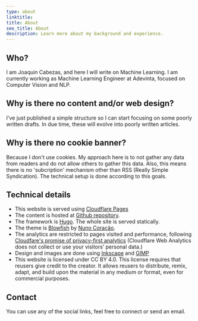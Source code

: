 ```yaml
---
type: about
linktitle: 
title: About
seo_title: About
description: Learn more about my background and experience.
---
```


## Who?

I am Joaquin Cabezas, and here I will write on Machine Learning. I am currently working as Machine Learning Engineer at Adevinta, focused on Computer Vision and NLP.

## Why is there no content and/or web design?

I've just published a simple structure so I can start focusing on some poorly written drafts. In due time, these will evolve into poorly written articles.

## Why is there no cookie banner?

Because I don't use cookies. My approach here is to not gather any data from readers and do not allow others to gather this data. Also,
this means there is no 'subcription' mechanism other than RSS (Really Simple Syndication). The technical setup is done according to this
goals.

## Technical details

- This website is served using [Cloudflare Pages](https://pages.cloudflare.com/)
- The content is hosted at [Github repository](https://github.com/joaquincabezas/metandata).
- The framework is [Hugo](https://gohugo.io/). The whole site is served statically.
- The theme is [Blowfish](https://blowfish.page/) by [Nuno Coração](https://nunocoracao.com/).
- The analytics are restricted to pages visited and performance, following [Cloudfare's promise of privacy-first analytics](https://developers.cloudflare.com/analytics/web-analytics/) (Cloudflare Web Analytics does not collect or use your visitors’ personal data.)
- Design and images are done using [Inkscape](https://inkscape.org/) and [GIMP](https://www.gimp.org/)
- This website is licensed under CC BY 4.0. This license requires that reusers give credit to the creator. It allows reusers to distribute, remix, adapt, and build upon the material in any medium or format, even for commercial purposes. 

## Contact

You can use any of the social links, feel free to connect or send an email.

